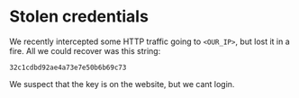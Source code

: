 # Stolen credentials

We recently intercepted some HTTP traffic going to `<OUR_IP>`, but lost it in a fire. All we could recover
was this string:

`32c1cdbd92ae4a73e7e50b6b69c73`

We suspect that the key is on the website, but we cant login.
